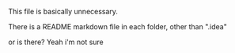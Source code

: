 This file is basically unnecessary.

There is a README markdown file in each folder, other than ".idea"

or is there? Yeah i'm not sure